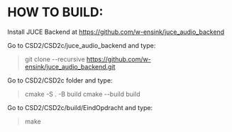 # HOW TO BUILD:

Install JUCE Backend at https://github.com/w-ensink/juce_audio_backend

Go to CSD2/CSD2c/juce_audio_backend and type:
>git clone --recursive https://github.com/w-ensink/juce_audio_backend.git 

Go to CSD2/CSD2c folder and type:
>cmake -S . -B build 
cmake --build build

Go to CSD2/CSD2c/build/EindOpdracht and type: 
>make
